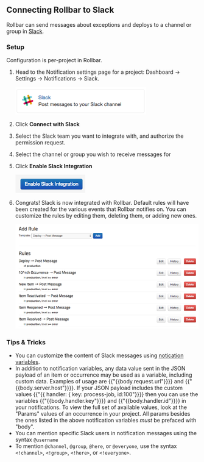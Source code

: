 ## Connecting Rollbar to Slack

Rollbar can send messages about exceptions and deploys to a channel or
group in [Slack](https://slack.com/).

### Setup

Configuration is per-project in Rollbar.

1.  Head to the Notification settings page for a project: Dashboard ->
    Settings -> Notifications -> Slack.

    ![](../images/tools/slack/channel.png)

2.  Click **Connect with Slack**

3.  Select the Slack team you want to integrate with, and authorize the
    permission request.

4.  Select the channel or group you wish to receive messages for

5.  Click **Enable Slack Integration**

    ![](../images/tools/slack/enable.png)

6.  Congrats! Slack is now integrated with Rollbar. Default rules will
    have been created for the various events that Rollbar notifies on.
    You can customize the rules by editing them, deleting them, or
    adding new ones.

    ![](../images/tools/slack/add-rule.png)

### Tips & Tricks

* You can customize the content of Slack messages using [notication variables](/docs/notification-variables/).
* In addition to notification variables, any data value sent in the JSON payload of an item or occurrence may be used as a variable, including custom data. Examples of usage are {{"{{body.request.url"}}}} and {{"{{body.server.host"}}}}. If your JSON payload includes the custom values {{"{{ handler: { key: process-job, id:100"}}}} then you can use the variables {{"{{body.handler.key"}}}} and {{"{{body.handler.id"}}}} in your notifications. To view the full set of available values, look at the "Params" values of an occurrence in your project. All params besides the ones listed in the above notification variables *must* be prefaced with "body".
* You can mention specific Slack users in notification messages using the syntax `@username`
* To mention `@channel`, `@group`, `@here`, or `@everyone`, use the syntax `<!channel>`, `<!group>`, `<!here>`, or `<!everyone>`.
